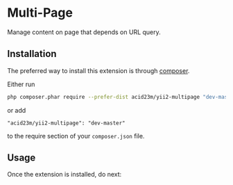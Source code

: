 Multi-Page
==========
Manage content on page that depends on URL query.


Installation
------------

The preferred way to install this extension is through [composer](http://getcomposer.org/download/).

Either run

```bash
php composer.phar require --prefer-dist acid23m/yii2-multipage "dev-master"
```

or add

```
"acid23m/yii2-multipage": "dev-master"
```

to the require section of your `composer.json` file.


Usage
-----

Once the extension is installed, do next: